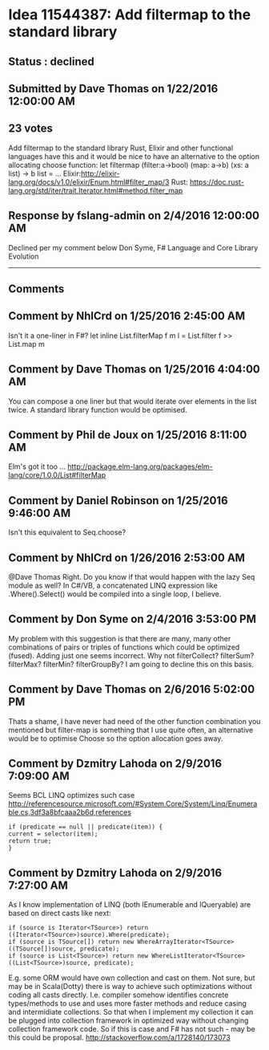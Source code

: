 # Idea 11544387: Add filtermap to the standard library #

## Status : declined

## Submitted by Dave Thomas on 1/22/2016 12:00:00 AM

## 23 votes

Add filtermap to the standard library
Rust, Elixir and other functional languages have this and it would be nice to have an alternative to the option allocating choose function:
let filtermap (filter:a->bool) (map: a->b) (xs: a list) -> b list = ...
Elixir:http://elixir-lang.org/docs/v1.0/elixir/Enum.html#filter_map/3
Rust: https://doc.rust-lang.org/std/iter/trait.Iterator.html#method.filter_map



## Response by fslang-admin on 2/4/2016 12:00:00 AM

Declined per my comment below
Don Syme, F# Language and Core Library Evolution

------------------------
## Comments


## Comment by NhlCrd on 1/25/2016 2:45:00 AM
Isn't it a one-liner in F#?
let inline List.filterMap f m l = List.filter f >> List.map m


## Comment by Dave Thomas on 1/25/2016 4:04:00 AM
You can compose a one liner but that would iterate over elements in the list twice. A standard library function would be optimised.


## Comment by Phil de Joux on 1/25/2016 8:11:00 AM
Elm's got it too ...
http://package.elm-lang.org/packages/elm-lang/core/1.0.0/List#filterMap


## Comment by Daniel Robinson on 1/25/2016 9:46:00 AM
Isn't this equivalent to Seq.choose?


## Comment by NhlCrd on 1/26/2016 2:53:00 AM
@Dave Thomas
Right. Do you know if that would happen with the lazy Seq module as well? In C#/VB, a concatenated LINQ expression like .Where().Select() would be compiled into a single loop, I believe.


## Comment by Don Syme on 2/4/2016 3:53:00 PM
My problem with this suggestion is that there are many, many other combinations of pairs or triples of functions which could be optimized (fused). Adding just one seems incorrect. Why not filterCollect? filterSum? filterMax? filterMin? filterGroupBy?
I am going to decline this on this basis.


## Comment by Dave Thomas on 2/6/2016 5:02:00 PM
Thats a shame, I have never had need of the other function combination you mentioned but filter-map is something that I use quite often, an alternative would be to optimise Choose so the option allocation goes away.


## Comment by Dzmitry Lahoda on 2/9/2016 7:09:00 AM
Seems BCL LINQ optimizes such case http://referencesource.microsoft.com/#System.Core/System/Linq/Enumerable.cs,3df3a8bfcaaa2b6d,references
```
if (predicate == null || predicate(item)) {
current = selector(item);
return true;
}
```


## Comment by Dzmitry Lahoda on 2/9/2016 7:27:00 AM
As I know implementation of LINQ (both IEnumerable and IQueryable) are based on direct casts like next:
```
if (source is Iterator<TSource>) return ((Iterator<TSource>)source).Where(predicate);
if (source is TSource[]) return new WhereArrayIterator<TSource>((TSource[])source, predicate);
if (source is List<TSource>) return new WhereListIterator<TSource>((List<TSource>)source, predicate);
```
E.g. some ORM would have own collection and cast on them.
Not sure, but may be in Scala(Dotty) there is way to achieve such optimizations without coding all casts directly. I.e. compiler somehow identifies concrete types/methods to use and uses more faster methods and reduce casing and intermidiate collections. So that when I implement my collection it can be plugged into collection framework in optimized way without changing collection framework code.
So if this is case and F# has not such - may be this could be proposal.
http://stackoverflow.com/a/1728140/173073

